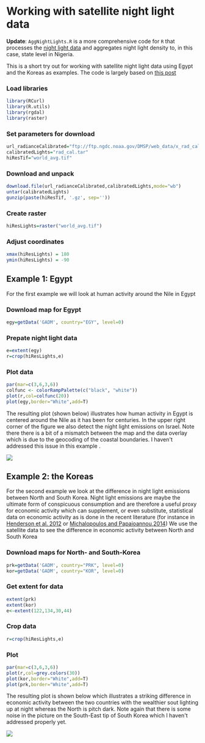 # Working with satellite night light data

**Update**: `AggNightLights.R` is a more comprehensive code for `R` that processes the [night light data](http://ngdc.noaa.gov/eog/dmsp/downloadV4composites.html) and aggregates night light density to, in this case, state level in Nigeria. 

This is a short try out for working with satellite night light data using Egypt and the Koreas as examples. The code is largely based on [this post](http://jeffreybreen.wordpress.com/2010/10/22/incremental-improvements-to-nightlights-mapping-thanks-to-r-bloggers/)


### Load libraries
```R
library(RCurl)
library(R.utils)
library(rgdal)
library(raster)
```

### Set parameters for download
```R
url_radianceCalibrated="ftp://ftp.ngdc.noaa.gov/DMSP/web_data/x_rad_cal/rad_cal.tar"
calibratedLights="rad_cal.tar"
hiResTif="world_avg.tif"
```

### Download and unpack
```R
download.file(url_radianceCalibrated,calibratedLights,mode="wb")
untar(calibratedLights)
gunzip(paste(hiResTif, '.gz', sep=''))
```

### Create raster
```R
hiResLights=raster("world_avg.tif")       
```

### Adjust coordinates       
```R
xmax(hiResLights) = 180
ymin(hiResLights) = -90
```

## Example 1: Egypt
For the first example we will look at human activity around the Nile in Egypt

### Download map for Egypt
```R 
egy=getData('GADM', country="EGY", level=0)
```

### Prepate night light data       
```R
e=extent(egy)
r=crop(hiResLights,e)
```

### Plot data
```R
par(mar=c(3,6,3,6))
colfunc <- colorRampPalette(c("black", "white"))
plot(r,col=colfunc(20))
plot(egy,border="White",add=T)
```

The resulting plot (shown below) illustrates how human activity in Egypt is centered around the Nile as it has been for centuries.
In the upper right corner of the figure we also detect the night light emissions on Israel.
Note there there is a bit of a mismatch between the map and the data overlay which is due to the geocoding of the coastal boundaries. I haven't addressed this issue in this example .

![](http://i.imgur.com/ZsIDxpH.png)


## Example 2: the Koreas
For the second example we look at the difference in night light emissions between North and South Korea. 
Night light emissions are maybe the ultimate form of conspicuous consumption and are therefore a useful proxy for economic activity which can supplement, or even substitute, statistical data on economic activity as is done in the recent literature (for instance in [Henderson et al. 2012](http://www.econ.brown.edu/faculty/David_Weil/Henderson%20Storeygard%20Weil%20AER%20April%202012.pdf) or [Michalopoulos and Papaioannou,2014](http://qje.oxfordjournals.org/content/129/1/151.abstract))
We use the satellite data to see the difference in economic activity between North and South Korea

### Download maps for North- and South-Korea
```R
prk=getData('GADM', country="PRK", level=0)
kor=getData('GADM', country="KOR", level=0)
```

### Get extent for data
```R
extent(prk)
extent(kor)
e<-extent(122,134,30,44)
```

### Crop data
```R
r=crop(hiResLights,e)
```

### Plot
```R
par(mar=c(3,6,3,6))
plot(r,col=grey.colors(30))
plot(kor,border="White",add=T)
plot(prk,border="White",add=T)
```

The resulting plot is shown below which illustrates a striking difference in economic activity between the two countries with the wealthier sout lighting up at night whereas the North is pitch dark. Note again that there is some noise in the picture on the South-East tip of South Korea which I haven't addressed properly yet. 

![](http://i.imgur.com/0vsJnHb.png)



